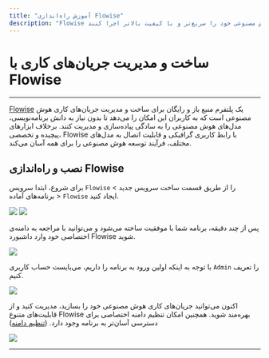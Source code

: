 ```yaml
---
title: "آموزش راه‌اندازی Flowise"
description: "Flowise یک پلتفرم منبع باز و رایگان برای ساخت و مدیریت جریان‌های کاری هوش مصنوعی است که به کاربران امکان می‌دهد بدون نیاز به دانش برنامه‌نویسی، مدل‌های هوش مصنوعی را به سادگی پیاده‌سازی و مدیریت کنند. این ابزار با رابط کاربری بصری و قابلیت اتصال به مدل‌های مختلف، به کاربران کمک می‌کند تا پروژه‌های هوش مصنوعی خود را سریع‌تر و با کیفیت بالاتر اجرا کنند."
---
```


# ساخت و مدیریت جریان‌های کاری با Flowise
---

[Flowise](https://chabokan.net/services/flowise/) یک پلتفرم منبع باز و رایگان برای ساخت و مدیریت جریان‌های کاری هوش مصنوعی است که به کاربران این امکان را می‌دهد تا بدون نیاز به دانش برنامه‌نویسی، مدل‌های هوش مصنوعی را به سادگی پیاده‌سازی و مدیریت کنند. برخلاف ابزارهای پیچیده و تخصصی، Flowise با رابط کاربری گرافیکی و قابلیت اتصال به مدل‌های مختلف، فرآیند توسعه هوش مصنوعی را برای همه آسان می‌کند.

## نصب و راه‌اندازی Flowise

برای شروع، ابتدا سرویس `Flowise` را از طریق قسمت ساخت سرویس جدید > برنامه‌های آماده > `Flowise` ایجاد کنید.

![](https://s1.chabokan.net/docs/gifs/flowise-install.gif)
![](https://s1.chabokan.net/docs/images/flowise-platform-docs-1.png)

پس از چند دقیقه، برنامه شما با موفقیت ساخته می‌شود و می‌توانید با مراجعه به دامنه‌ی اختصاصی خود وارد داشبورد Flowise شوید.

![](https://s1.chabokan.net/docs/images/flowise-platform-docs-2.png)

با توجه به اینکه اولین ورود به برنامه را داریم، می‌بایست حساب کاربری `Admin` را تعریف کنیم.

![](https://s1.chabokan.net/docs/images/flowise-platform-docs-3.png)

اکنون می‌توانید جریان‌های کاری هوش مصنوعی خود را بسازید، مدیریت کنید و از قابلیت‌های متنوع Flowise بهره‌مند شوید. همچنین امکان تنظیم دامنه اختصاصی برای دسترسی آسان‌تر به برنامه وجود دارد. ([تنظیم دامنه](https://docs.chabokan.net/features/domains/))

![](https://s1.chabokan.net/docs/images/flowise-platform-docs-4.png)

---
